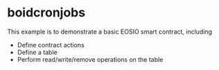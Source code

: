 # boidcronjobs

This example is to demonstrate a basic EOSIO smart contract, including

- Define contract actions
- Define a table
- Perform read/write/remove operations on the table
